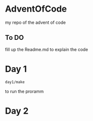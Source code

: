 # AdventOfCode
my repo of the advent of code

## To DO 
fill up the Readme.md to explain the code 

# Day 1 
```bash
day1/make
```
to run the proramm

# Day 2